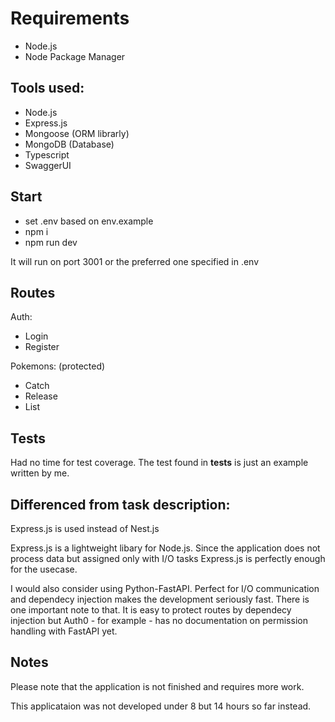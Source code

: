 # Requirements

- Node.js
- Node Package Manager

## Tools used:

- Node.js
- Express.js
- Mongoose (ORM librarly)
- MongoDB (Database)
- Typescript
- SwaggerUI

## Start

- set .env based on env.example
- npm i
- npm run dev

It will run on port 3001 or the preferred one specified in .env

## Routes

Auth:
- Login
- Register

Pokemons: (protected)
- Catch
- Release
- List

## Tests

Had no time for test coverage. The test found in __tests__ is just an example written by me.

## Differenced from task description:

Express.js is used instead of Nest.js

Express.js is a lightweight libary for Node.js. Since the application does not process data but assigned only with I/O tasks Express.js is perfectly enough for the usecase.

I would also consider using Python-FastAPI. Perfect for I/O communication and dependecy injection makes the development seriously fast. There is one important note to that. It is easy to protect routes by dependecy injection but Auth0 - for example - has no documentation on permission handling with FastAPI yet. 

## Notes

Please note that the application is not finished and requires more work.

This applicataion was not developed under 8 but 14 hours so far instead.